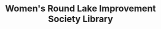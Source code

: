 ---
layout: repo
title: "Women's Round Lake Improvement Society Library"
id: 22243
permalink: repos/22243/
---